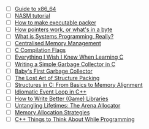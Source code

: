 - [ ] [Guide to x86_64](https://web.stanford.edu/class/archive/cs/cs107/cs107.1206/guide/x86-64.html)
- [ ] [NASM tutorial](https://cs.lmu.edu/~ray/notes/nasmtutorial/)
- [ ] [How to make executable packer](https://fasterthanli.me/series/making-our-own-executable-packer)
- [ ] [How pointers work, or what's in a byte](https://www.ralfj.de/blog/2018/07/24/pointers-and-bytes.html)
- [ ] [What is Systems Programming, Really?](https://willcrichton.net/notes/systems-programming/)
- [ ] [Centralised Memory Management](https://sasluca.github.io/cmm.html)
- [ ] [C Compilation Flags](https://nullprogram.com/blog/2023/04/29/)
- [ ] [Everything I Wish I Knew When Learning C](https://tmewett.com/c-tips/)
- [ ] [Writing a Simple Garbage Collector in C](https://maplant.com/gc.html)
- [ ] [Baby's First Garbage Collector](https://journal.stuffwithstuff.com/2013/12/08/babys-first-garbage-collector/)
- [ ] [The Lost Art of Structure Packing](http://www.catb.org/esr/structure-packing/)
- [ ] [Structures in C: From Basics to Memory Alignment](https://abstractexpr.com/2023/06/29/structures-in-c-from-basics-to-memory-alignment/)
- [ ] [Idiomatic Event Loop in C++](https://habr.com/en/articles/665730/)
- [ ] [How to Write Better (Game) Libraries](https://handmade.network/forums/articles/t/7138-how_to_write_better_game_libraries)
- [ ] [Untangling Lifetimes: The Arena Allocator](https://www.rfleury.com/p/untangling-lifetimes-the-arena-allocator)
- [ ] [Memory Allocation Strategies](https://www.gingerbill.org/series/memory-allocation-strategies/)
- [ ] [C++ Things to Think About While Programming](https://palikar.github.io/projects/cpp_tips/)
